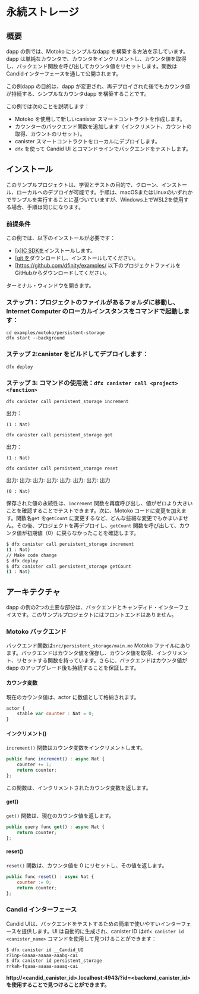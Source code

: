 # 永続ストレージ

## 概要

dapp の例では、Motoko にシンプルなdapp を構築する方法を示しています。dapp は単純なカウンタで、カウンタをインクリメントし、カウンタ値を取得し、バックエンド関数を呼び出してカウンタ値をリセットします。関数はCandidインターフェースを通して公開されます。

この例dapp の目的は、dapp が変更され、再デプロイされた後でもカウンタ値が持続する、シンプルなカウンタdapp を構築することです。

この例では次のことを説明します：

- Motoko を使用して新しいcanister スマートコントラクトを作成します。
- カウンターのバックエンド関数を追加します（インクリメント、カウントの取得、カウントのリセット）。
- canister スマートコントラクトをローカルにデプロイします。
- `dfx` を使って Candid UI とコマンドラインでバックエンドをテストします。

## インストール

このサンプルプロジェクトは、学習とテストの目的で、クローン、インストール、ローカルへのデプロイが可能です。手順は、macOSまたはLinuxのいずれかでサンプルを実行することに基づいていますが、Windows上でWSL2を使用する場合、手順は同じになります。

### 前提条件

この例では、以下のインストールが必要です：

- \[x\][IC SDKを](https://internetcomputer.org/docs/current/developer-docs/setup/install/index.mdx)インストールします。
- \[[git を](https://git-scm.com/downloads)ダウンロードし、インストールしてください。
- \[https://github.com/dfinity/examples/ 以下のプロジェクトファイルをGitHubからダウンロードしてください。

ターミナル・ウィンドウを開きます。

### ステップ1：プロジェクトのファイルがあるフォルダに移動し、Internet Computer のローカルインスタンスをコマンドで起動します：

    cd examples/motoko/persistent-storage
    dfx start --background

### ステップ 2:canister をビルドしてデプロイします：

    dfx deploy

### ステップ 3: コマンドの使用法：`dfx canister call <project>  <function>`

    dfx canister call persistent_storage increment

出力：

    (1 : Nat)

    dfx canister call persistent_storage get

出力：

    (1 : Nat)

    dfx canister call persistent_storage reset

出力: 出力: 出力: 出力: 出力: 出力: 出力: 出力

    (0 : Nat)

保存された値の永続性は、`increment` 関数を再度呼び出し、値がゼロより大きいことを確認することでテストできます。次に、Motoko コードに変更を加えます。関数名`get` を`getCount` に変更するなど、どんな些細な変更でもかまいません。その後、プロジェクトを再デプロイし、`getCount` 関数を呼び出して、カウンタ値が初期値（0）に戻らなかったことを確認します。

``` bash
$ dfx canister call persistent_storage increment
(1 : Nat)
// Make code change
$ dfx deploy
$ dfx canister call persistent_storage getCount
(1 : Nat)
```

## アーキテクチャ

dapp の例の2つの主要な部分は、バックエンドとキャンディド・インターフェイスです。このサンプルプロジェクトにはフロントエンドはありません。

### Motoko バックエンド

バックエンド関数は`src/persistent_storage/main.mo` Motoko ファイルにあります。バックエンドはカウンタ値を保存し、カウンタ値を取得、インクリメント、リセットする関数を持っています。さらに、バックエンドはカウンタ値がdapp のアップグレード後も持続することを保証します。

#### カウンタ変数

現在のカウンタ値は、actor に数値として格納されます。

``` javascript
actor {
    stable var counter : Nat = 0;
}
```

#### インクリメント()

`increment()` 関数はカウンタ変数をインクリメントします。

``` javascript
public func increment() : async Nat {
    counter += 1;
    return counter;
};
```

この関数は、インクリメントされたカウンタ変数を返します。

#### get()

`get()` 関数は、現在のカウンタ値を返します。

``` javascript
public query func get() : async Nat {
    return counter;
};
```

#### reset()

`reset()` 関数は、カウンタ値を 0 にリセットし、その値を返します。

``` javascript
public func reset() : async Nat {
    counter := 0;
    return counter;
};
```

### Candid インターフェース

Candid UIは、バックエンドをテストするための簡単で使いやすいインターフェースを提供します。UI は自動的に生成され、canister ID は`dfx canister id <canister_name>` コマンドを使用して見つけることができます：

``` bash
$ dfx canister id __Candid_UI
r7inp-6aaaa-aaaaa-aaabq-cai
$ dfx canister id persistent_storage
rrkah-fqaaa-aaaaa-aaaaq-cai
```

**http://\<candid\_canister\_id\>.localhost:4943/?id=\<backend\_canister\_id\> を使用することで見つけることができます。**

<!---
# Persistent storage

## Overview
The example dapp shows how to build a simple dapp in Motoko, which will have persistent storage. The dapp is a simple counter, which will increment a counter, retrieve the counter value and reset the counter value by calling backend functions. The functions are exposed through a Candid interface.

The purpose of this example dapp is to build a simple counter dapp, where the counter value will persist even after the dapp has changed and been re-deployed.

This example covers:

- Create new canister smart contract using Motoko.
- Add backend functions for a counter (increment, get count and reset count).
- Deploy the canister smart contract locally.
- Test backend with Candid UI and command line using `dfx` .


## Installation
This example project can be cloned, installed and deployed locally, for learning and testing purposes. The instructions are based on running the example on either macOS or Linux, but when using WSL2 on Windows, the instructions will be the same.

### Prerequisites
This example requires an installation of:

- [x] Install the [IC SDK](https://internetcomputer.org/docs/current/developer-docs/setup/install/index.mdx).
- [x] Download and install [git.](https://git-scm.com/downloads)
- [x] Download the following project files from GitHub: https://github.com/dfinity/examples/

Begin by opening a terminal window.

### Step 1: Navigate into the folder containing the project's files and start a local instance of the Internet Computer with the command:

```
cd examples/motoko/persistent-storage
dfx start --background
```

### Step 2: Build and deploy the canister:

```
dfx deploy
```

### Step 3: Command usage: `dfx canister call <project>  <function>`

```
dfx canister call persistent_storage increment
```

Output:

```
(1 : Nat)
```

```
dfx canister call persistent_storage get
```

Output:

```
(1 : Nat)
```

```
dfx canister call persistent_storage reset
```

Output:

```
(0 : Nat)
```

The persistence of the stored value can be tested by calling the `increment` function again and making sure the value is larger than zero. Then make a change in the Motoko code, any minor change like changing the function name `get` to `getCount`, and then re-deploy the project and call the `getCount` function to verify that the counter value did not change back to the initial value (0).

```bash
$ dfx canister call persistent_storage increment
(1 : Nat)
// Make code change
$ dfx deploy
$ dfx canister call persistent_storage getCount
(1 : Nat)
```

## Architecture
The two main parts of the example dapp are the backend and the Candid interface. This example project does not have a frontend.

### Motoko backend
The backend functions are located in the `src/persistent_storage/main.mo` Motoko file. The backend stores the counter value, and has functions to get, increment and reset the counter value. Furthermore the backend insures the counter value persists upgrades of the dapp.

#### Counter variable
The current counter value is stored as a number in the actor.

```javascript
actor {
    stable var counter : Nat = 0;
}
```

#### increment()
The `increment()` function increments the counter variable.

```javascript
public func increment() : async Nat {
    counter += 1;
    return counter;
};
```

The function is returning the incremented counter variable.

#### get()
The `get()` function returns the current counter value.

```javascript
public query func get() : async Nat {
    return counter;
};
```

#### reset()
The `reset()` function resets the counter value to 0 and returns the value.

```javascript
public func reset() : async Nat {
    counter := 0;
    return counter;
};
```

### Candid interface
The Candid UI provides an easy, user friendly interface for testing the backend. The UI is automatically generated, and the canister ID can be found by using the `dfx canister id <canister_name>` command:

```bash
$ dfx canister id __Candid_UI
r7inp-6aaaa-aaaaa-aaabq-cai
$ dfx canister id persistent_storage
rrkah-fqaaa-aaaaa-aaaaq-cai
```

**http://<candid_canister_id>.localhost:4943/?id=<backend_canister_id>**


-->
